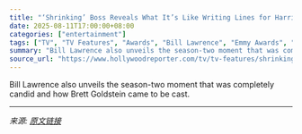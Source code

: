 ```yaml
---
title: "‘Shrinking’ Boss Reveals What It’s Like Writing Lines for Harrison Ford"
date: 2025-08-11T17:00:00+08:00
categories: ["entertainment"]
tags: ["TV", "TV Features", "Awards", "Bill Lawrence", "Emmy Awards", "Emmys 2025", "Shrinking"]
summary: "Bill Lawrence also unveils the season-two moment that was completely candid and how Brett Goldstein came to be cast."
source_url: "https://www.hollywoodreporter.com/tv/tv-features/shrinking-bill-lawrence-interview-season-two-harrison-ford-1236339985/"
---
```


Bill Lawrence also unveils the season-two moment that was completely candid and how Brett Goldstein came to be cast.

---

*来源: [原文链接](https://www.hollywoodreporter.com/tv/tv-features/shrinking-bill-lawrence-interview-season-two-harrison-ford-1236339985/)*
